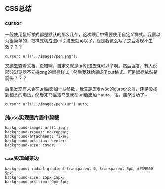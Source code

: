 ## CSS总结 

### cursor

一般使用鼠标样式都是默认的那么几个，这次项目中需要使用自定义样式。我蛮以为很简单的，把样式切成图url引进去就可以了，但是我这么写了之后发现不生效？？？

```
cursor: url("../images/pen.png");
```

又跑去查看文档，没错啊，自定义就是url引进去就可以了啊。然后百度，有人说部分浏览器不支持png的鼠标样式，然后我就给转成了cur格式。可是鼠标依然是箭头？？？

后来发现有人会在url后面加一些参数，我又跑去看w3c的cursor文档，还是没找到相关的用法，然后死马当活马医就在url后面加个auto，诶，居然成功了~

```
cursor: url("../images/pen.cur") auto;
```



### 纯css实现图片居中剪裁

```
background-image: url(1.jpg);
background-repeat: no-repeat;
background-attachment: fixed;
background-position: center;
background-size: cover;
```



### css实现邮票边

```
background: radial-gradient(transparent 0, transparent 5px, #F39B00 5px);
background-size: 15px 15px;
background-position: 9px 3px;
```

